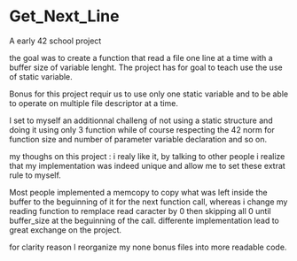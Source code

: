 # Get_Next_Line

A early 42 school project

the goal was to create a function that read a file one line at a time with a buffer size of variable lenght.
The project has for goal to teach use the use of static variable.

Bonus for this project requir us to use only one static variable and to be able to operate on multiple file descriptor at a time.

I set to myself an additionnal challeng of not using a static structure and doing it using only 3 function while of course respecting the 42 norm for function size and number of parameter variable declaration and so on.

my thoughs on this project : i realy like it, by talking to other people i realize that my implementation was indeed unique and allow me to set these extrat rule to myself.

Most people implemented a memcopy to copy what was left inside the buffer to the beguinning of it for the next function call, whereas i change my reading function to remplace read caracter by 0 then skipping all 0 until buffer_size at the beguinning of the call. differente implementation lead to great exchange on the project.

for clarity reason I reorganize my none bonus files into more readable code.